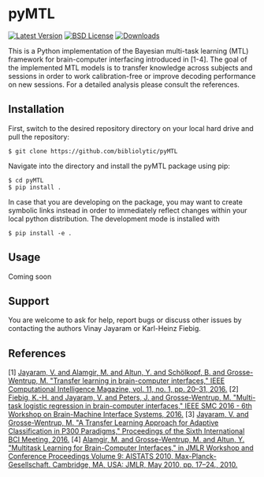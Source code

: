 pyMTL
===================

[![Latest Version](http://img.shields.io/pypi/v/Markdown.svg)](http://pypi.python.org/pypi/Markdown)
[![BSD License](http://img.shields.io/badge/license-BSD-yellow.svg)](http://opensource.org/licenses/BSD-3-Clause)
[![Downloads](http://img.shields.io/pypi/dm/Markdown.svg)](https://pypi.python.org/pypi/Markdown#downloads)

This is a Python implementation of the Bayesian multi-task learning (MTL) framework for brain-computer interfacing introduced in [1-4]. The goal of the implemented MTL models is to transfer knowledge across subjects and sessions in order to work calibration-free or improve decoding performance on new sessions. For a detailed analysis please consult the references. 

Installation
-------------
First, switch to the desired repository directory on your local hard drive and pull the repository:

    $ git clone https://github.com/bibliolytic/pyMTL

Navigate into the directory and install the pyMTL package using pip:

    $ cd pyMTL
    $ pip install .

In case that you are developing on the package, you may want to create symbolic links instead in order to immediately reflect changes within your local python distribution. The development mode is installed with

    $ pip install -e .


Usage
-------

Coming soon

Support
-------

You are welcome to ask for help, report bugs or discuss other issues by contacting the authors Vinay Jayaram or Karl-Heinz Fiebig.

[mailing list]: http://lists.sourceforge.net/lists/listinfo/python-markdown-discuss
[bug tracker]: http://github.com/waylan/Python-Markdown/issues

References
-------------
[1] [Jayaram, V. and Alamgir, M. and Altun, Y. and Schölkopf, B. and Grosse-Wentrup, M. "Transfer learning in brain-computer interfaces," IEEE Computational Intelligence Magazine, vol. 11, no. 1, pp. 20–31, 2016.][ref_1]
[2] [Fiebig, K.-H. and Jayaram, V. and Peters, J. and Grosse-Wentrup, M. "Multi-task logistic regression in brain-computer interfaces," IEEE SMC 2016 - 6th Workshop on Brain-Machine Interface Systems, 2016.][ref_2]
[3] [Jayaram, V. and Grosse-Wentrup, M. "A Transfer Learning Approach for Adaptive Classification in P300 Paradigms," Proceedings of the Sixth International BCI Meeting, 2016.][ref_3]
[4] [Alamgir, M. and Grosse-Wentrup, M. and Altun, Y. "Multitask Learning for Brain-Computer Interfaces," in JMLR Workshop and Conference Proceedings Volume 9: AISTATS 2010, Max-Planck-Gesellschaft. Cambridge, MA, USA: JMLR, May 2010, pp. 17–24., 2010.][ref_4]

[ref_1]: https://ei.is.tuebingen.mpg.de/uploads_file/attachment/attachment/241/Jayaram-etal-2015.pdf
[ref_2]: https://ei.is.tuebingen.mpg.de/publications/fiejaypetgro16
[ref_3]: https://ei.is.tuebingen.mpg.de/publications/jaygro16
[ref_4]: http://www.jmlr.org/proceedings/papers/v9/alamgir10a/alamgir10a.pdf
